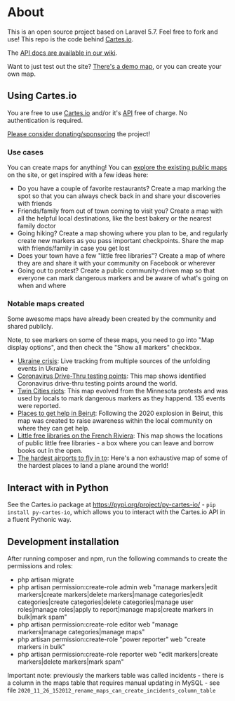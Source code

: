 # About

This is an open source project based on Laravel 5.7. Feel free to fork and use! This repo is the code behind [Cartes.io](https://cartes.io).

The [API docs are available in our wiki](https://github.com/M-Media-Group/Cartes.io/wiki/API).

Want to just test out the site? [There's a demo map](https://cartes.io/maps/048eebe4-8dac-46e2-a947-50b6b8062fec#2/43.7/7.3), or you can create your own map.

## Using Cartes.io

You are free to use [Cartes.io](https://cartes.io) and/or it's [API](https://github.com/M-Media-Group/Cartes.io/wiki/API) free of charge. No authentication is required.

[Please consider donating/sponsoring](https://github.com/sponsors/M-Media-Group) the project!

### Use cases

You can create maps for anything! You can [explore the existing public maps](https://cartes.io) on the site, or get inspired with a few ideas here:
- Do you have a couple of favorite restaurants? Create a map marking the spot so that you can always check back in and share your discoveries with friends
- Friends/family from out of town coming to visit you? Create a map with all the helpful local destinations, like the best bakery or the nearest family doctor
- Going hiking? Create a map showing where you plan to be, and regularly create new markers as you pass important checkpoints. Share the map with friends/family in case you get lost
- Does your town have a few "little free libraries"? Create a map of where they are and share it with your community on Facebook or wherever
- Going out to protest? Create a public community-driven map so that everyone can mark dangerous markers and be aware of what's going on when and where

### Notable maps created

Some awesome maps have already been created by the community and shared publicly.

Note, to see markers on some of these maps, you need to go into "Map display options", and then check the "Show all markers" checkbox.

- [Ukraine crisis](https://cartes.io/maps/139c1aa3-228e-4a8d-9d77-289dc6c70d8e#2/43.7/7.3): Live tracking from multiple sources of the unfolding events in Ukraine
- [Coronavirus Drive-Thru testing points](https://cartes.io/maps/a61bce50-20be-4b31-a7ee-cfaa31325813#2/43.7/7.3): This map shows identified Coronavirus drive-thru testing points around the world.
- [Twin Cities riots](https://cartes.io/maps/651107a9-1d22-46a8-8254-111f7ac74a2b#2/43.7/7.3): This map evolved from the Minnesota protests and was used by locals to mark dangerous markers as they happend. 135 events were reported.
- [Places to get help in Beirut](https://cartes.io/maps/a7967e04-38e6-4328-a0b4-e5d2c3282687#13/33.8889/35.5291): Following the 2020 explosion in Beirut, this map was created to raise awareness within the local community on where they can get help.
- [Little free libraries on the French Riviera](https://cartes.io/maps/4b8e280f-0682-42a7-be43-f3d2ea729f7b#12/43.7111/7.2970): This map shows the locations of public little free libraries - a box where you can leave and borrow books out in the open.
- [The hardest airports to fly in to](https://cartes.io/maps/9dec23f1-5fa9-4841-a1c2-5086968ba8f1): Here's a non exhaustive map of some of the hardest places to land a plane around the world!

## Interact with in Python
See the Cartes.io package at https://pypi.org/project/py-cartes-io/ - `pip install py-cartes-io`, which allows you to interact with the Cartes.io API in a fluent Pythonic way.

## Development installation

After running composer and npm, run the following commands to create the permissions and roles:
- php artisan migrate
- php artisan permission:create-role admin web "manage markers|edit markers|create markers|delete markers|manage categories|edit categories|create categories|delete categories|manage user roles|manage roles|apply to report|manage maps|create markers in bulk|mark spam"
- php artisan permission:create-role editor web "manage markers|manage categories|manage maps"
- php artisan permission:create-role "power reporter" web "create markers in bulk"
- php artisan permission:create-role reporter web "edit markers|create markers|delete markers|mark spam"

Important note: previously the markers table was called incidents - there is a column in the maps table that requires manual updating in MySQL - see file `2020_11_26_152012_rename_maps_can_create_incidents_column_table`
